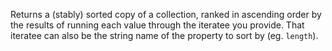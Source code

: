 Returns a (stably) sorted copy of a collection, ranked in ascending order by the results of running each value through the iteratee you provide. That iteratee can also be the string name of the property to sort by (eg. `length`).
